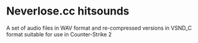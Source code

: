 # Neverlose.cc hitsounds

A set of audio files in WAV format and re-compressed versions in VSND_C format suitable for use in Counter-Strike 2
